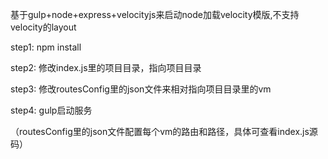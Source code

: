 基于gulp+node+express+velocityjs来启动node加载velocity模版,不支持velocity的layout

step1: npm install

step2: 修改index.js里的项目目录，指向项目目录

step3: 修改routesConfig里的json文件来相对指向项目目录里的vm

step4: gulp启动服务

（routesConfig里的json文件配置每个vm的路由和路径，具体可查看index.js源码）
